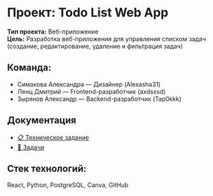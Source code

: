 # Проект: Todo List Web App

**Тип проекта:** Веб-приложение  
**Цель:** Разработка веб-приложения для управления списком задач (создание, редактирование, удаление и фильтрация задач)

## Команда:

- Симакова Александра — Дизайнер (Alexasha31)
- Ленц Дмитрий — Frontend-разработчик (axdsxsd)
- Зырянов Александр — Backend-разработчик (Tap0kkk)

## Документация

- [📋 Техническое задание](./Техническое%20задание.md)
- [🚀 Задачи](./Tasks.md)

## Стек технологий:

React, Python, PostgreSQL, Canva, GitHub
